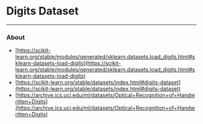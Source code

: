 # Digits Dataset
---
### About

* [https://scikit-learn.org/stable/modules/generated/sklearn.datasets.load_digits.html#sklearn-datasets-load-digits](https://scikit-learn.org/stable/modules/generated/sklearn.datasets.load_digits.html#sklearn-datasets-load-digits)
* [https://scikit-learn.org/stable/datasets/index.html#digits-dataset](https://scikit-learn.org/stable/datasets/index.html#digits-dataset)
* [https://archive.ics.uci.edu/ml/datasets/Optical+Recognition+of+Handwritten+Digits](https://archive.ics.uci.edu/ml/datasets/Optical+Recognition+of+Handwritten+Digits)